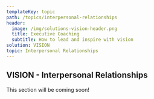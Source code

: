 ```yaml
---
templateKey: topic
path: /topics/interpersonal-relationships
header:
  image: /img/solutions-vision-header.png
  title: Executive Coaching
  subtitle: How to lead and inspire with vision
solution: VISION
topic: Interpersonal Relationships
---
```


## VISION - Interpersonal Relationships

This section will be coming soon!
